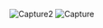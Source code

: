 
![Capture2](https://github.com/RishniMeemeduma/React-cart-application/assets/34571667/cfd88f60-fb8b-48cd-84fe-e4cc43dc37c4)
![Capture](https://github.com/RishniMeemeduma/React-cart-application/assets/34571667/83a9e2fc-dd01-4fbf-b83f-270208582005)
